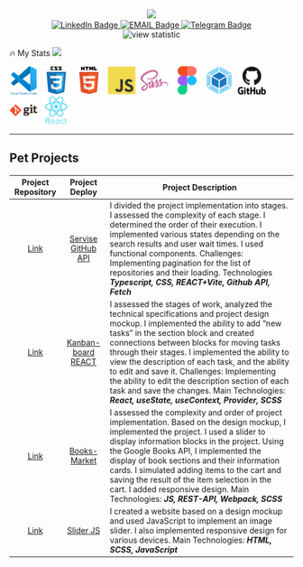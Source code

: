 <div id="header" align="center" >
  <img src="https://media2.giphy.com/media/v1.Y2lkPTc5MGI3NjExNnZsa2t2dmJtN201M3pyZTBqMmJ1cWgyZmpxeGl2MHRsZnF2cTFwdCZlcD12MV9pbnRlcm5hbF9naWZfYnlfaWQmY3Q9dHM/3SL41WtN5l9DNdPJGs/giphy.gif" width="150"/>
  <div id="badges">
    <a href="https://www.linkedin.com/in/itsitovich/">
      <img src="https://img.shields.io/badge/LinkedIn-blue?style=for-the-badge&logo=linkedin&logoColor=white" alt="LinkedIn Badge"/>
    </a>
    <a href="mailto:ilya.tsitovich.pl@gmail.com">
      <img src="https://img.shields.io/badge/EMAIL-red?style=for-the-badge&logo=EMAIL&logoColor=white" alt="EMAIL Badge"/>
    </a>
    <a href="https://t.me/mr_fischer">
      <img src="https://img.shields.io/badge/Telegram-blue?style=for-the-badge&logo=Telegram&logoColor=white" alt="Telegram Badge"/>
    </a>
  </div>
  <img src="https://komarev.com/ghpvc/?username=IliaTsitovich&style=for-the-badge&color=64d983" alt="view statistic"/>
</div>


 :fire: My Stats
<img src="https://github-readme-stats.vercel.app/api/top-langs/?username=IliaTsitovich&layout=compact&theme=vision-friendly-dark" width="400">  

<div>
  <img src="https://github.com/devicons/devicon/blob/master/icons/vscode/vscode-original-wordmark.svg"  title="vscode" alt="vscode" height="50"/>&nbsp;
  <img src="https://github.com/devicons/devicon/blob/master/icons/css3/css3-original-wordmark.svg"  title="CSS3" alt="CSS" height="50"/>&nbsp;
  <img src="https://github.com/devicons/devicon/blob/master/icons/html5/html5-original-wordmark.svg" title="HTML5" alt="HTML" height="50"/>&nbsp;
  <img src="https://github.com/devicons/devicon/blob/master/icons/javascript/javascript-original.svg" title="JavaScript" alt="JavaScript" height="50"/>&nbsp;
  <img src="https://github.com/devicons/devicon/blob/master/icons/sass/sass-original.svg" title="sass" alt="sass" height="50"/>&nbsp;
  <img src="https://github.com/devicons/devicon/blob/master/icons/figma/figma-original.svg" title="Figma" alt="Figma" height="50"/>&nbsp;
  <img src="https://github.com/devicons/devicon/blob/master/icons/webpack/webpack-original.svg" title="Webpack" alt="Webpack" height="50"/>&nbsp;
  <img src="https://github.com/devicons/devicon/blob/master/icons/github/github-original-wordmark.svg" title="GitHub" **alt="GitHub" height="50"/>&nbsp;
  <img src="https://github.com/devicons/devicon/blob/master/icons/git/git-original-wordmark.svg" title="Git" **alt="Git" height="50"/>&nbsp;
  <img src="https://github.com/devicons/devicon/blob/master/icons/react/react-original-wordmark.svg" title="React" **alt="React" height="50"/>&nbsp;
</div>

---


## Pet Projects
Project Repository|Project Deploy|Project Description
|:---:|:---:|---
[Link](https://github.com/IliaTsitovich/Books-market-on-API-Google-Books)|[Servise GitHub API](https://iliatsitovich.github.io/Project-with-API-GitHub)|I divided the project implementation into stages. I assessed the complexity of each stage. I determined the order of their execution. I implemented various states depending on the search results and user wait times. I used functional components. Challenges: Implementing pagination for the list of repositories and their loading. Technologies ***Typescript, CSS, REACT+Vite, Github API, Fetch***
[Link](https://github.com/IliaTsitovich/React-App-Kanban-board)|[Kanban-board REACT](https://iliatsitovich.github.io/React-App-Kanban-board/)| I assessed the stages of work, analyzed the technical specifications and project design mockup. I implemented the ability to add “new tasks” in the section block and created connections between blocks for moving tasks through their stages. I implemented the ability to view the description of each task, and the ability to edit and save it. Challenges: Implementing the ability to edit the description section of each task and save the changes. Main Technologies: ***React, useState, useContext, Provider, SCSS***
[Link](https://github.com/IliaTsitovich/Books-market-on-API-Google-Books)|[Books-Market](https://IliaTsitovich.github.io/Books-market-on-API-Google-Books)| I assessed the complexity and order of project implementation. Based on the design mockup, I implemented the project. I used a slider to display information blocks in the project. Using the Google Books API, I implemented the display of book sections and their information cards. I simulated adding items to the cart and saving the result of the item selection in the cart. I added responsive design. Main Technologies: ***JS, REST-API, Webpack, SCSS***
[Link](https://github.com/IliaTsitovich/Project-Slider)|[Slider JS](https://iliatsitovich.github.io/Project-Slider)| I created a website based on a design mockup and used JavaScript to implement an image slider. I also implemented responsive design for various devices. Main Technologies: ***HTML, SCSS, JavaScript***
